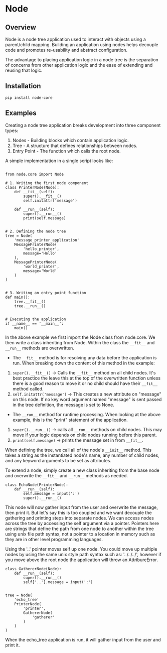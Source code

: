 # Node

## Overview
Node is a node tree application used to interact with objects using a parent/child mapping.
Building an application using nodes helps decouple code and promotes re-usability and abstract configuration.

The advantage to placing application logic in a node tree is the separation of concerns from other application logic
and the ease of extending and reusing that logic.


## Installation
```
pip install node-core
```

## Examples
Creating a node tree application breaks development into three component types:
1. Nodes - Building blocks which contain application logic.
2. Tree - A structure that defines relationships between nodes.
3. Entry Point - The function which calls the root node.


A simple implementation in a single script looks like:
```

from node.core import Node

# 1. Writing the first node component
class PrinterNode(Node):
	def __fit__(self):
		super().__fit__()
		self.initattr('message')

	def __run__(self):
		super().__run__()
		print(self.message)


# 2. Defining the node tree
tree = Node(
	'message_printer_application'
	MessagePrinterNode(
		'hello_printer',
		message='Hello'
	),
	MessagePrinterNode(
		'world_printer',
		message='World'
	)
)


# 3. Writing an entry point function
def main():
	tree.__fit__()
	tree.__run__()


# Executing the application
if __name__ == '__main__':
	main()
```


In the above example we first import the Node class from node.core. We then write a class inheriting from Node.
Within the class the `__fit__` and `__run__` methods are overwritten.
- The `__fit__` method is for resolving any data before the application is run. When breaking down the content of this 
method in the example:
1. `super().__fit__()` -> Calls the `__fit__` method on all child nodes. It's best practice the leave this at the top
of the overwritten function unless there is a good reason to move it or no child should have their `__fit__` method 
called.
2. `self.initattr('message')` -> This creates a new attribute on "message" on this node. If no key word argument named
"message" is sent passed in the tree definition, the message is set to None.

- The `__run__` method for runtime processing. When looking at the above example, this is the "print" statement of the 
application.
1. `super().__run__()` -> calls all `__run__` methods on child nodes. This may move if your logic depends on child nodes
running before this parent.
2. `print(self.message)` -> prints the message set in from `__fit__`.


When defining the tree, we call all of the node's `__init__` method. This takes a string as the instantiated node's 
name, any number of child nodes, and any keyword arguments to be set as attributes.


To extend a node, simply create a new class inheriting from the base node and overwrite the `__fit__` and  `__run__` 
methods as needed.

```
class EchoNode(PrinterNode):
	def __run__(self):
		self.message = input(':')
		super().__run__()
```

This node will now gather input from the user and overwrite the message, then print it. But let's say this is too 
coupled and we want decouple the gathering and printing steps into separate nodes. We can access nodes across the 
tree by accessing the self argument via a pointer.
Pointers here are strings that define the path from one node to another within the tree using unix file path syntax, not 
a pointer to a location in memory such as they are in other level programming languages.

Using the '..' pointer moves self up one node. You could move up multiple nodes by using the same unix style path syntax
such as: '../../../', however if you move above the root node the application will throw an AttribureError.


```
class GathererNode(Node):
	def __run__(self):
		super().__run__()
		self['..'].message = input(':')


tree = Node(
	'echo_tree'
	PrinterNode(
		'printer',
		GathererNode(
			'gatherer'
		)
	)
)

```

When the echo_tree application is run, it will gather input from the user and print it.  

